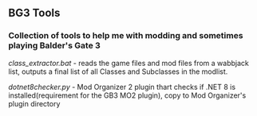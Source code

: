 ## BG3 Tools
### Collection of tools to help me with modding and sometimes playing Balder's Gate 3

_class_extractor.bat_ - reads the game files and mod files from a wabbjack list, outputs a final list of all Classes and Subclasses in the modlist.

_dotnet8checker.py_ - Mod Organizer 2 plugin thart checks if .NET 8 is installed(requirement for the GB3 MO2 plugin), copy to Mod Organizer's plugin directory
